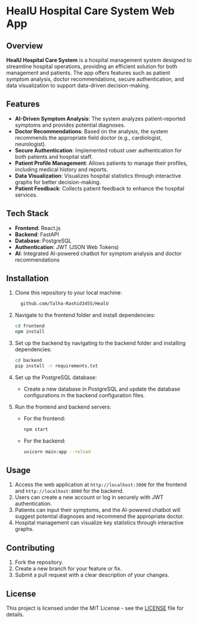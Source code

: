 # HealU Hospital Care System Web App

## Overview

**HealU Hospital Care System** is a hospital management system designed to streamline hospital operations, providing an efficient solution for both management and patients. The app offers features such as patient symptom analysis, doctor recommendations, secure authentication, and data visualization to support data-driven decision-making.

## Features

- **AI-Driven Symptom Analysis**: The system analyzes patient-reported symptoms and provides potential diagnoses.
- **Doctor Recommendations**: Based on the analysis, the system recommends the appropriate field doctor (e.g., cardiologist, neurologist).
- **Secure Authentication**: Implemented robust user authentication for both patients and hospital staff.
- **Patient Profile Management**: Allows patients to manage their profiles, including medical history and reports.
- **Data Visualization**: Visualizes hospital statistics through interactive graphs for better decision-making.
- **Patient Feedback**: Collects patient feedback to enhance the hospital services.

## Tech Stack

- **Frontend**: React.js
- **Backend**: FastAPI
- **Database**: PostgreSQL
- **Authentication**: JWT (JSON Web Tokens)
- **AI**: Integrated AI-powered chatbot for symptom analysis and doctor recommendations

## Installation

1. Clone this repository to your local machine:
    ```bash
      github.com/Talha-Rashid3455/HealU
    ```

2. Navigate to the frontend folder and install dependencies:
    ```bash
    cd frontend
    npm install
    ```

3. Set up the backend by navigating to the backend folder and installing dependencies:
    ```bash
    cd backend
    pip install -r requirements.txt
    ```

4. Set up the PostgreSQL database:
    - Create a new database in PostgreSQL and update the database configurations in the backend configuration files.

5. Run the frontend and backend servers:
    - For the frontend:
      ```bash
      npm start
      ```
    - For the backend:
      ```bash
      uvicorn main:app --reload
      ```

## Usage

1. Access the web application at `http://localhost:3000` for the frontend and `http://localhost:8000` for the backend.
2. Users can create a new account or log in securely with JWT authentication.
3. Patients can input their symptoms, and the AI-powered chatbot will suggest potential diagnoses and recommend the appropriate doctor.
4. Hospital management can visualize key statistics through interactive graphs.

## Contributing

1. Fork the repository.
2. Create a new branch for your feature or fix.
3. Submit a pull request with a clear description of your changes.

## License

This project is licensed under the MIT License - see the [LICENSE](LICENSE) file for details.
